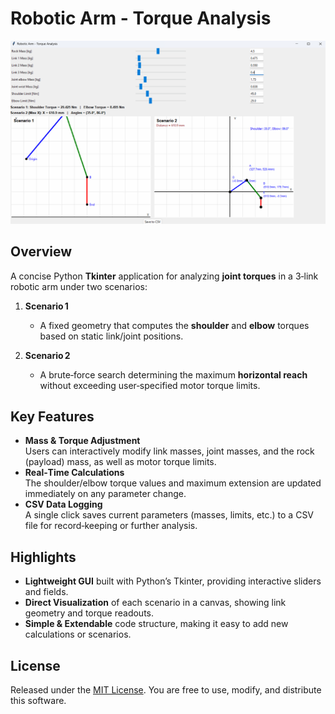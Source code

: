 # Robotic Arm - Torque Analysis

![Robotic Arm Screenshot](Screenshot.png)  


## Overview
A concise Python **Tkinter** application for analyzing **joint torques** in a 3‑link robotic arm under two scenarios:

1. **Scenario 1**  
   - A fixed geometry that computes the **shoulder** and **elbow** torques based on static link/joint positions.  

2. **Scenario 2**  
   - A brute‑force search determining the maximum **horizontal reach** without exceeding user‑specified motor torque limits.  

## Key Features
- **Mass & Torque Adjustment**  
  Users can interactively modify link masses, joint masses, and the rock (payload) mass, as well as motor torque limits.  
- **Real‑Time Calculations**  
  The shoulder/elbow torque values and maximum extension are updated immediately on any parameter change.  
- **CSV Data Logging**  
  A single click saves current parameters (masses, limits, etc.) to a CSV file for record‑keeping or further analysis.

## Highlights
- **Lightweight GUI** built with Python’s Tkinter, providing interactive sliders and fields.
- **Direct Visualization** of each scenario in a canvas, showing link geometry and torque readouts.
- **Simple & Extendable** code structure, making it easy to add new calculations or scenarios.

## License
Released under the [MIT License](https://opensource.org/licenses/MIT). You are free to use, modify, and distribute this software.
